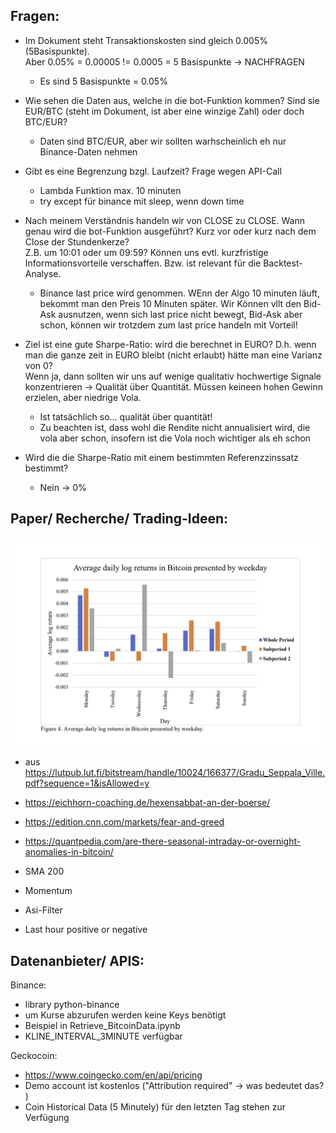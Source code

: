 Fragen:
----------
- Im Dokument steht Transaktionskosten sind gleich 0.005% (5Basispunkte). <br>
  Aber 0.05% = 0.00005 != 0.0005 = 5 Basispunkte -> NACHFRAGEN
  - Es sind 5 Basispunkte = 0.05%

- Wie sehen die Daten aus, welche in die bot-Funktion kommen? Sind sie EUR/BTC (steht im Dokument, ist aber eine winzige Zahl) oder doch BTC/EUR? 
  - Daten sind BTC/EUR, aber wir sollten warhscheinlich eh nur Binance-Daten nehmen

- Gibt es eine Begrenzung bzgl. Laufzeit? Frage wegen API-Call
  - Lambda Funktion max. 10 minuten 
  - try except für binance mit sleep, wenn down time 

- Nach meinem Verständnis handeln wir von CLOSE zu CLOSE. Wann genau wird die bot-Funktion ausgeführt? Kurz vor oder kurz nach dem Close der Stundenkerze? <br>
  Z.B. um 10:01 oder um 09:59? Können uns evtl. kurzfristige Informationsvorteile verschaffen. Bzw. ist relevant für die Backtest-Analyse.
  - Binance last price wird genommen. WEnn der Algo 10 minuten läuft, bekommt man den Preis 10 Minuten später. 
    Wir Können vllt den Bid-Ask ausnutzen, wenn sich last price nicht bewegt, Bid-Ask aber schon, können wir trotzdem zum last price handeln mit Vorteil! 

- Ziel ist eine gute Sharpe-Ratio: wird die berechnet in EURO? D.h. wenn man die ganze zeit in EURO bleibt (nicht erlaubt) hätte man eine Varianz von 0? <br>
  Wenn ja, dann sollten wir uns auf wenige qualitativ hochwertige Signale konzentrieren -> Qualität über Quantität. Müssen keineen hohen Gewinn erzielen, aber niedrige Vola. 
  - Ist tatsächlich so... qualität über quantität!
  - Zu beachten ist, dass wohl die Rendite nicht annualisiert wird, die vola aber schon, insofern ist die Vola noch wichtiger als eh schon

- Wird die die Sharpe-Ratio mit einem bestimmten Referenzzinssatz bestimmt?
  - Nein -> 0%

Paper/ Recherche/ Trading-Ideen:
---------------------------------
![alt text](image.png)
- aus https://lutpub.lut.fi/bitstream/handle/10024/166377/Gradu_Seppala_Ville.pdf?sequence=1&isAllowed=y

- https://eichhorn-coaching.de/hexensabbat-an-der-boerse/

- https://edition.cnn.com/markets/fear-and-greed
- https://quantpedia.com/are-there-seasonal-intraday-or-overnight-anomalies-in-bitcoin/
- SMA 200
- Momentum
- Asi-Filter
- Last hour positive or negative


Datenanbieter/ APIS:
-----------------------
Binance:
  - library python-binance
  - um Kurse abzurufen werden keine Keys benötigt
  - Beispiel in Retrieve_BitcoinData.ipynb
  - KLINE_INTERVAL_3MINUTE verfügbar

Geckocoin:
  - https://www.coingecko.com/en/api/pricing
  - Demo account ist kostenlos ("Attribution required" -> was bedeutet das? )
  - Coin Historical Data (5 Minutely) für den letzten Tag stehen zur Verfügung
